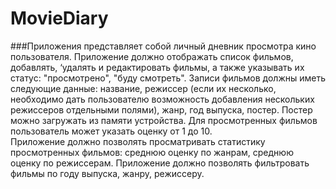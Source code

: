 # MovieDiary
###Приложения представляет собой личный дневник просмотра кино пользователя.
Приложение должно отображать список фильмов, добавлять, ‘удалять и редактировать фильмы, а также указывать их статус:
"просмотрено", "буду смотреть".
Записи фильмов должны иметь следующие данные: название, режиссер (если их несколько, необходимо дать пользователю
возможность добавления нескольких режиссеров отдельными полями), жанр, год выпуска, постер. Постер можно загружать из памяти
устройства. Для просмотренных фильмов пользователь может указать оценку от 1 до 10.   
Приложение должно позволять просматривать статистику просмотренных фильмов: среднюю оценку по жанрам, среднюю оценку по
режиссерам.
Приложение должно позволять фильтровать фильмы по году выпуска, жанру, режиссеру.
